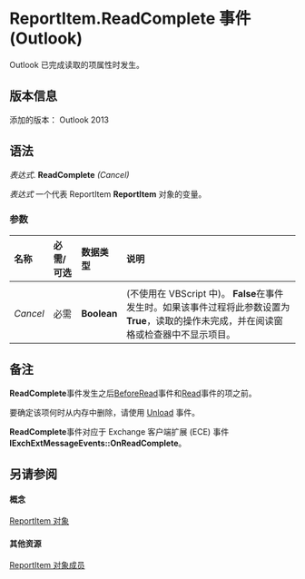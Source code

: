 
# ReportItem.ReadComplete 事件 (Outlook)
Outlook 已完成读取的项属性时发生。

## 版本信息

添加的版本： Outlook 2013


## 语法

 _表达式_. **ReadComplete** _(Cancel)_

 _表达式_ 一个代表 ReportItem **ReportItem** 对象的变量。


### 参数



|**名称**|**必需/可选**|**数据类型**|**说明**|
|:-----|:-----|:-----|:-----|
|||||
| _Cancel_|必需|**Boolean**|(不使用在 VBScript 中)。 **False**在事件发生时。如果该事件过程将此参数设置为 **True**，读取的操作未完成，并在阅读窗格或检查器中不显示项目。|

## 备注

 **ReadComplete**事件发生之后[BeforeRead](dc485dac-3ee0-f20e-c9b8-6dd01b56ac30.md)事件和[Read](7b142bcb-dd96-a0ec-5684-b7311f34d772.md)事件的项之前。

要确定该项何时从内存中删除，请使用 [Unload](934c4793-0809-65dc-4805-de28a54634cf.md) 事件。

 **ReadComplete**事件对应于 Exchange 客户端扩展 (ECE) 事件 **IExchExtMessageEvents::OnReadComplete**。


## 另请参阅


#### 概念


[ReportItem 对象](16ebe336-72e0-42f6-99d3-edecc3ea284d.md)
#### 其他资源


[ReportItem 对象成员](5a5662dd-e969-bbd5-129b-44609ba1cf9f.md)